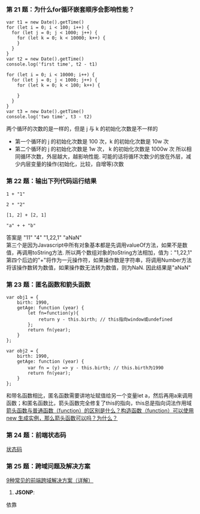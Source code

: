 ### 第 21 题：为什么for循环嵌套顺序会影响性能？
```
var t1 = new Date().getTime()
for (let i = 0; i < 100; i++) {
  for (let j = 0; j < 1000; j++) {
    for (let k = 0; k < 10000; k++) {
    }
  }
}
var t2 = new Date().getTime()
console.log('first time', t2 - t1)

for (let i = 0; i < 10000; i++) {
  for (let j = 0; j < 1000; j++) {
    for (let k = 0; k < 100; k++) {

    }
  }
}
var t3 = new Date().getTime()
console.log('two time', t3 - t2)  
```

两个循环的次数的是一样的，但是 j 与 k 的初始化次数是不一样的
- 第一个循环的 j 的初始化次数是 100 次，k 的初始化次数是 10w 次
- 第二个循环的 j 的初始化次数是 1w 次， k 的初始化次数是 1000w 次
所以相同循环次数，外层越大，越影响性能. 可能的话将循环次数少的放在外层，减少内层变量的操作(初始化，比较，自增等)次数


### 第 22 题：输出下列代码运行结果
```
1 + "1"

2 * "2"

[1, 2] + [2, 1]

"a" + + "b"
```

答案是 "11"  "4"  "1,22,1"  "aNaN"<br/>
第三个是因为Javascript中所有对象基本都是先调用valueOf方法，如果不是数值，再调用toString方法. 所以两个数组对象的toString方法相加，值为："1,22,1" <br/>
第四个后边的"+"将作为一元操作符，如果操作数是字符串，将调用Number方法将该操作数转为数值，如果操作数无法转为数值，则为NaN. 因此结果是"aNaN"


### 第 23 题：匿名函数和箭头函数
```
var obj1 = {
    birth: 1990,
    getAge: function (year) {   
        let fn=function(y){
            return y - this.birth; // this指向window或undefined
        };  
        return fn(year); 
    }
};

var obj2 = {
    birth: 1990,
    getAge: function (year) {
        var fn = (y) => y - this.birth; // this.birth为1990
        return fn(year);
    }
};
```
和带名函数相比，匿名函数需要讲地址赋值给另一个变量let a，然后再用a来调用函数；和匿名函数比，箭头函数完全修复了this的指向，this总是指向词法作用域<br/>
[箭头函数与普通函数（function）的区别是什么？构造函数（function）可以使用 new 生成实例，那么箭头函数可以吗？为什么？](https://github.com/Advanced-Frontend/Daily-Interview-Question/issues/101)

### 第 24 题：前端状态码
[状态码](https://www.daqianduan.com/4280.html)


### 第 25 题：跨域问题及解决方案
[9种常见的前端跨域解决方案（详解）](https://www.imooc.com/article/291931)

  1. **JSONP**:

  依靠<script>标签它本身没有跨域限制, 在src属性中指定目标URL/参数/callback函数, 服务端拿到数据和请求后将结果拼凑到callback函数中返回给前端, 前端再执行callback函数的内容

  缺点是一般只可用于GET请求
```  
  script.src = 'http://www.domain2.com:8080/login?user=admin&callback=handleCallback';
```
 
  2. **cors**:

  后端部分书写诸如Access-Control-Allow-Origin的字段，来允许来自部分域名的请求
  
  3. **nginx**:

  **注意到同源策略仅是针对浏览器的安全策略。服务器端调用HTTP接口只是使用HTTP协议，不需要同源策略，也就不存在跨域问题。** 
  
  这里的解决思路是使用nginx创建一个服务器进行反向代理。例如我们前端的地址是localhost:8000, 原本server的地址是localhost:1000, 我们无法从前端直接访问server部分的数据(域名相同 端口不同 产生跨域). 我们可以设置一个代理服务器 localhost:8000/api, 当我们需要后端数据的时候, localhost:8000 ---(请求)---> localhost:8000/api ---(请求)---> localhost:1000
  
  4. **node.js中间件**:
  
  例如我毕设里就直接使用了 app.use(require('cors')())
  
  5. **document.domain + iframe 跨域**:
  
  当两个窗口主域相同, 只有子域不同的时候, 可以通过document.domain强行设置主域相同, 以此允许二者之间的访问.
  
  6. **location.hash + iframe 跨域**:
  
  注意在url： http://a.com#helloword 中的'#helloworld'就是location.hash
  
  7. **window.name + iframe 跨域**

  8. **postMessage 跨域**

  9. **WebSocket 跨域协议**
